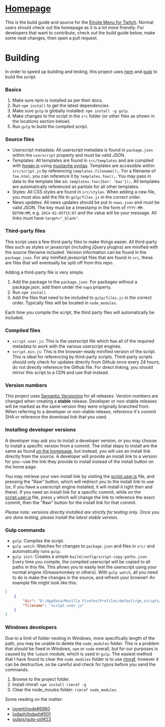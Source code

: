 # [Homepage](http://cletusc.github.io/Userscript--Twitch-Chat-Emotes/)

This is the build guide and source for the [Emote Menu for Twitch](http://cletusc.github.io/Userscript--Twitch-Chat-Emotes/). Normal users should check out the homepage as it is a lot more friendly. For developers that want to contribute, check out the build guide below, make some neat changes, then open a pull request.

# Building

In order to speed up building and testing, this project uses [npm](https://www.npmjs.org/) and [gulp](http://gulpjs.com/) to build the script.

### Basics

1. Make sure npm is installed as per their docs.
2. Run `npm install` to get the latest dependencies.
3. Make sure `gulp` is globally installed: `npm install -g gulp`.
4. Make changes to the script in the `src` folder (or other files as shown in the locations section below).
5. Run `gulp` to build the compiled script.

### Source files

- Userscript metadata: All userscript metadata is found in `package.json` within the `userscript` property and must be valid JSON.
- Templates: All templates are found in `src/templates` and are compiled with [hogan.js](http://twitter.github.io/hogan.js/) using [mustache syntax](http://mustache.github.io/mustache.5.html). Templates are accessible within `src/script.js` by referencing `templates.filename();`. For a filename of `foo.html`, you can reference it by `templates.foo();`. You may pass in data to the template like so: `templates.foo({bar: 'baz'});`. All templates are automatically referenced as partials for all other templates.
- Styles: All CSS styles are found in `src/styles`. When adding a new file, you must also add the file to `gulp/files.js` in the correct order.
- News updates: All news updates should be put in `news.json` and must be valid JSON. The key must be a timestamp in the form of `YYYY-MM-DDTHH:MM`, e.g. `2014-02-05T15:07` and the value will be your message. All links must have `target="_blank"`.

### Third-party files

This script uses a few third-party files to make things easier. All third-party files such as styles or javascript (including jQuery plugins) are minified with the source filename included. Version information can be found in the `package.json`. For any minified javascript files that are found in `src`, these are files that will eventually be split off from this repo.

Adding a third-party file is very simple.

1. Add the package to the `package.json`. For packages without a package.json, add them under the `napa` property.
2. Run `npm install`.
3. Add the files that need to be included to `gulp/files.js` in the correct order. Typically files will be located in `node_modules`.

Each time you compile the script, the third party files will automatically be included.

### Compiled files

- `script.user.js`: This is the userscript file which has all of the required metadata to work with the various userscript engines.
- `script.min.js`: This is the browser-ready minified version of the script. This is ideal for referencing by third-party scripts. Third-party scripts should only check for updates directly from Github once every 24 hours; do not directly reference the Github file. For direct linking, you should mirror this script to a CDN and use that instead.

### Version numbers

This project uses [Semantic Versioning](http://semver.org/) for all releases. Version numbers are changed when creating a **stable** release. Developer or non-stable releases will be marked as the same version they were originally branched from. When referring to a developer or non-stable release, reference it's commit SHA or reference the download link that you used.

### Installing developer versions

A developer may ask you to install a developer version, or you may choose to install a specific version from a commit. The initial steps to install are the same as found [on the homepage](http://cletusc.github.io/Userscript--Twitch-Chat-Emotes/#install), but instead, you will use an install link directly from the source. A developer will provide an install link to a version for you--use the link they provide to install instead of the install button on the home page.

You may retrieve your own install link by visiting the [script.user.js](script.user.js) file, and pressing the "Raw" button, which will redirect you to the install link to use (or, if you have a userscript engine installed, it will install it right then and there). If you need an install link for a specific commit, while on the [script.user.js](script.user.js) file, press `y` which will change the link to reference the exact commit, then the "Raw" button for the install link for that commit.

_Please note: versions directly installed are strictly for testing only. Once you are done testing, please install the latest stable version._

### Gulp commands

- `gulp`: Compiles the script.
- `gulp watch`: Watches for changes to `package.json` and files in `src/` and automatically runs `gulp`.
- `gulp init`: Creates a simple `build/config/script-copy-paths.json`. Every time you compile, the compiled userscript will be copied to all paths in this file. This allows you to easily test the userscript using your normal engine (Greasemonkey or others). With `gulp watch`, all you need to do is make the changes in the source, and refresh your browser! An example file might look like this:

```json
[
	{
		"dir": "D:/AppData/Mozilla Firefox/Profiles/default/gm_scripts/Twitch_Chat_Emotes",
		"filename": "script.user.js"
	}
]
```

### Windows developers

Due to a limit of folder nesting in Windows, more specifically length of the path, you may be unable to delete the `node_modules` folder. This is a problem that should be fixed in Windows, `npm` or `node` overall, but for our purposes is caused by the `lodash` module, which is used in `gulp`. The easiest method that I have found to clear the `node_modules` folder is to use [rimraf](https://www.npmjs.org/package/rimraf), however it can be destructive, so be careful and check for typos before you send the commands.

1. Browse to the project folder.
2. Install rimraf: `npm install rimraf -g`
3. Clear the node_moules folder: `rimraf node_modules`

Some reading on the matter:

- [joyent/node#6960](https://github.com/joyent/node/issues/6960)
- [lodash/lodash#501](https://github.com/lodash/lodash/issues/501)
- [gulpjs/gulp-util#23](https://github.com/gulpjs/gulp-util/pull/23)
